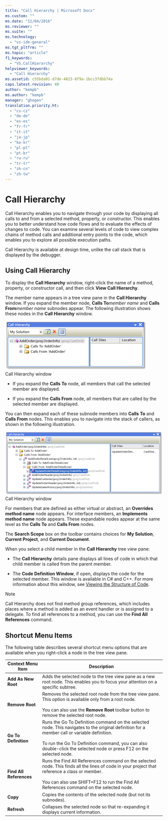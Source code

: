 ```yaml
---
title: "Call Hierarchy | Microsoft Docs"
ms.custom: ""
ms.date: "11/04/2016"
ms.reviewer: ""
ms.suite: ""
ms.technology: 
  - "vs-ide-general"
ms.tgt_pltfrm: ""
ms.topic: "article"
f1_keywords: 
  - "VS.CallHierarchy"
helpviewer_keywords: 
  - "Call Hierarchy"
ms.assetid: c55bda01-d7de-4823-8f9a-1bcc37dbb74a
caps.latest.revision: 40
author: "kempb"
ms.author: "kempb"
manager: "ghogen"
translation.priority.ht: 
  - "cs-cz"
  - "de-de"
  - "es-es"
  - "fr-fr"
  - "it-it"
  - "ja-jp"
  - "ko-kr"
  - "pl-pl"
  - "pt-br"
  - "ru-ru"
  - "tr-tr"
  - "zh-cn"
  - "zh-tw"
---
```

# Call Hierarchy
Call Hierarchy enables you to navigate through your code by displaying all calls to and from a selected method, property, or constructor. This enables you to better understand how code flows and to evaluate the effects of changes to code. You can examine several levels of code to view complex chains of method calls and additional entry points to the code, which enables you to explore all possible execution paths.  
  
 Call Hierarchy is available at design time, unlike the call stack that is displayed by the debugger.  
  
## Using Call Hierarchy  
 To display the **Call Hierarchy** window, right-click the name of a method, property, or constructor call, and then click **View Call Hierarchy**.  
  
 The member name appears in a tree view pane in the **Call Hierarchy** window. If you expand the member node, **Calls To***member name* and **Calls From***member name* subnodes appear. The following illustration shows these nodes in the **Call Hierarchy** window.  
  
 ![Call Hierarchy with one node open](../../ide/reference/media/onenode.png "OneNode")  
Call Hierarchy window  
  
-   If you expand the **Calls To** node, all members that call the selected member are displayed.  
  
-   If you expand the **Calls From** node, all members that are called by the selected member are displayed.  
  
 You can then expand each of these subnode members into **Calls To** and **Calls From** nodes. This enables you to navigate into the stack of callers, as shown in the following illustration.  
  
 ![Call Hierarchy Multiple Nodes Open](../../ide/media/multiplenodes.png "MultipleNodes")  
Call Hierarchy window  
  
 For members that are defined as either virtual or abstract, an **Overrides method name** node appears. For interface members, an **Implements method name** node appears. These expandable nodes appear at the same level as the **Calls To** and **Calls From** nodes.  
  
 The **Search Scope** box on the toolbar contains choices for **My Solution**, **Current Project**, and **Current Document**.  
  
 When you select a child member in the **Call Hierarchy** tree view pane:  
  
-   The **Call Hierarchy** details pane displays all lines of code in which that child member is called from the parent member.  
  
-   The **Code Definition Window**, if open, displays the code for the selected member. This window is available in C# and C++. For more information about this window, see [Viewing the Structure of Code](../../ide/viewing-the-structure-of-code.md).  
  
> [!NOTE]
>  Call Hierarchy does not find method group references, which includes places where a method is added as an event handler or is assigned to a delegate. To find all references to a method, you can use the **Find All References** command.  
  
## Shortcut Menu Items  
 The following table describes several shortcut menu options that are available when you right-click a node in the tree view pane.  
  
|Context Menu Item|Description|  
|-----------------------|-----------------|  
|**Add As New Root**|Adds the selected node to the tree view pane as a new root node. This enables you to focus your attention on a specific subtree.|  
|**Remove Root**|Removes the selected root node from the tree view pane. This option is available only from a root node.<br /><br /> You can also use the **Remove Root** toolbar button to remove the selected root node.|  
|**Go To Definition**|Runs the Go To Definition command on the selected node. This navigates to the original definition for a member call or variable definition.<br /><br /> To run the Go To Definition command, you can also double-click the selected node or press F12 on the selected node.|  
|**Find All References**|Runs the Find All References command on the selected node. This finds all the lines of code in your project that reference a class or member.<br /><br /> You can also use SHIFT+F12 to run the Find All References command on the selected node.|  
|**Copy**|Copies the contents of the selected node (but not its subnodes).|  
|**Refresh**|Collapses the selected node so that re-expanding it displays current information.|
